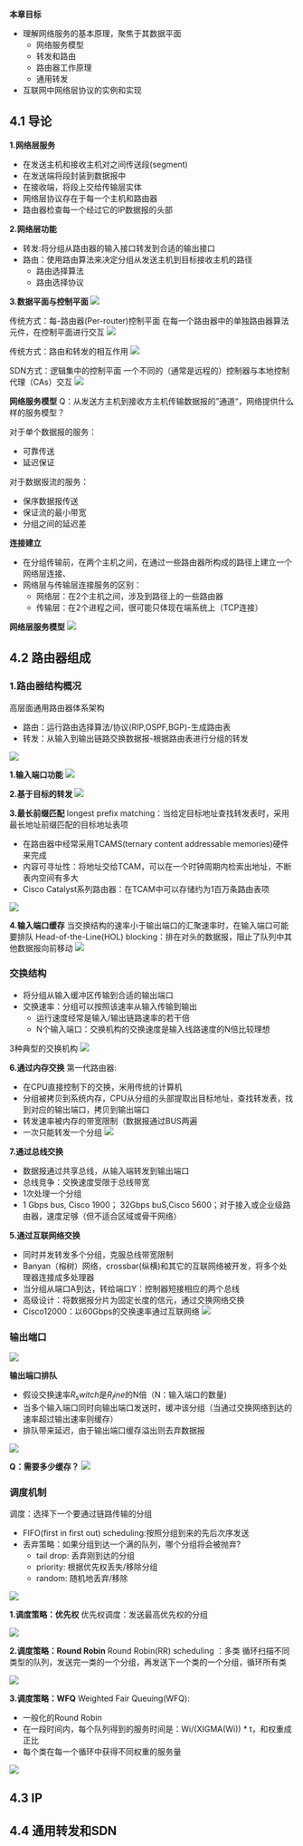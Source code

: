 **本章目标**
- 理解网络服务的基本原理，聚焦于其数据平面
	- 网络服务模型
	- 转发和路由
	- 路由器工作原理
	- 通用转发
- 互联网中网络层协议的实例和实现

## 4.1 导论
**1.网络层服务**
- 在发送主机和接收主机对之间传送段(segment)
- 在发送端将段封装到数据报中
- 在接收端，将段上交给传输层实体
- 网络层协议存在于每一个主机和路由器
- 路由器检查每一个经过它的IP数据报的头部

**2.网络层功能**
- 转发:将分组从路由器的输入接口转发到合适的输出接口
- 路由：使用路由算法来决定分组从发送主机到目标接收主机的路径
	- 路由选择算法
	- 路由选择协议

**3.数据平面与控制平面**
![](https://ypic.oss-cn-hangzhou.aliyuncs.com/202301091947237.png)

传统方式：每-路由器(Per-router)控制平面
在每一个路由器中的单独路由器算法元件，在控制平面进行交互
![](https://ypic.oss-cn-hangzhou.aliyuncs.com/202301091949664.png)

传统方式：路由和转发的相互作用
![](https://ypic.oss-cn-hangzhou.aliyuncs.com/202301091950328.png)

SDN方式：逻辑集中的控制平面
一个不同的（通常是远程的）控制器与本地控制代理（CAs）交互
![](https://ypic.oss-cn-hangzhou.aliyuncs.com/202301091951165.png)

**网络服务模型**
Q：从发送方主机到接收方主机传输数据报的”通道“，网络提供什么样的服务模型？

对于单个数据报的服务：
- 可靠传送
- 延迟保证

对于数据报流的服务：
- 保序数据报传送
- 保证流的最小带宽
- 分组之间的延迟差

**连接建立**
- 在分组传输前，在两个主机之间，在通过一些路由器所构成的路径上建立一个网络层连接、
- 网络层与传输层连接服务的区别：
	- 网络层：在2个主机之间，涉及到路径上的一些路由器
	- 传输层：在2个进程之间，很可能只体现在端系统上（TCP连接）

**网络层服务模型**
![](https://ypic.oss-cn-hangzhou.aliyuncs.com/202301092031582.png)

## 4.2 路由器组成
### 1.路由器结构概况
高层面通用路由器体系架构
- 路由：运行路由选择算法/协议(RIP,OSPF,BGP)-生成路由表
- 转发：从输入到输出链路交换数据报-根据路由表进行分组的转发

![](https://ypic.oss-cn-hangzhou.aliyuncs.com/202301092033920.png)

**1.输入端口功能**
![](https://ypic.oss-cn-hangzhou.aliyuncs.com/202301092034456.png)

**2.基于目标的转发**
![](https://ypic.oss-cn-hangzhou.aliyuncs.com/202301092035086.png)

**3.最长前缀匹配**
longest prefix matching：当给定目标地址查找转发表时，采用最长地址前缀匹配的目标地址表项
- 在路由器中经常采用TCAMS(ternary content addressable memories)硬件来完成
- 内容可寻址性：将地址交给TCAM，可以在一个时钟周期内检索出地址，不断表内空间有多大
- Cisco Catalyst系列路由器：在TCAM中可以存储约为1百万条路由表项 

![](https://ypic.oss-cn-hangzhou.aliyuncs.com/202301092036808.png)

**4.输入端口缓存**
当交换结构的速率小于输出端口的汇聚速率时，在输入端口可能要排队
Head-of-the-Line(HOL) blocking：排在对头的数据报，阻止了队列中其他数据报向前移动
![](https://ypic.oss-cn-hangzhou.aliyuncs.com/202301092040795.png)

### 交换结构
- 将分组从输入缓冲区传输到合适的输出端口
- 交换速率：分组可以按照该速率从输入传输到输出
	- 运行速度经常是输入/输出链路速率的若干倍
	- N个输入端口：交换机构的交换速度是输入线路速度的N倍比较理想

3种典型的交换机构
![](https://ypic.oss-cn-hangzhou.aliyuncs.com/202301092042835.png)

**6.通过内存交换**
第一代路由器:
- 在CPU直接控制下的交换，米用传统的计算机
- 分组被拷贝到系统内存，CPU从分组的头部提取出目标地址，查找转发表，找到对应的输出端口，拷贝到输出端口
- 转发速率被内存的带宽限制（数据报通过BUS两遍
- 一次只能转发一个分组
![](https://ypic.oss-cn-hangzhou.aliyuncs.com/202301092043782.png)

**7.通过总线交换**
- 数据报通过共享总线，从输入端转发到输出端口
- 总线竞争：交换速度受限于总线带宽
- 1次处理一个分组
- 1 Gbps bus, Cisco 1900； 32Gbps buS,Cisco 5600；对于接入或企业级路由器，速度足够（但不适合区域或骨干网络）

**5.通过互联网络交换**
- 同时并发转发多个分组，克服总线带宽限制
- Banyan（榕树）网络，crossbar(纵横)和其它的互联网络被开发，将多个处理器连接成多处理器
- 当分组从端口A到达，转给端口Y：控制器短接相应的两个总线
- 高级设计：将数据报分片为固定长度的信元，通过交换网络交换
- Cisco12000：以60Gbps的交换速率通过互联网络
![](https://ypic.oss-cn-hangzhou.aliyuncs.com/202301092045662.png)

### 输出端口
![](https://ypic.oss-cn-hangzhou.aliyuncs.com/202301092046850.png)

**输出端口排队**
- 假设交换速率$R_switch$是$R_line$的N倍（N：输入端口的数量)
- 当多个输入端口同时向输出端口发送时，缓冲该分组（当通过交换网络到达的速率超过输出速率则缓存）
- 排队带来延迟，由于输出端口缓存溢出则去弃数据报

![](https://ypic.oss-cn-hangzhou.aliyuncs.com/202301092047852.png)

**Q：需要多少缓存？**
![](https://ypic.oss-cn-hangzhou.aliyuncs.com/202301092049273.png)


### 调度机制
调度：选择下一个要通过链路传输的分组
- FIFO(first in first out) scheduling:按照分组到来的先后次序发送
- 丢弃策略：如果分组到达一个满的队列，哪个分组将会被抛弃?
	- tail drop: 丢弃刚到达的分组
	- priority: 根据优先权丢失/移除分组
	- random: 随机地丢弃/移除

![](https://ypic.oss-cn-hangzhou.aliyuncs.com/202301092052277.png)

**1.调度策略：优先权**
优先权调度：发送最高优先权的分组

![](https://ypic.oss-cn-hangzhou.aliyuncs.com/202301092053319.png)

**2.调度策略：Round Robin**
Round Robin(RR) scheduling ：多类
循环扫描不同类型的队列，发送完一类的一个分组，再发送下一个类的一个分组，循环所有类

![](https://ypic.oss-cn-hangzhou.aliyuncs.com/202301092055502.png)

**3.调度策略：WFQ**
Weighted Fair Queuing(WFQ):
- 一般化的Round Robin
- 在一段时间内，每个队列得到的服务时间是：Wi/(XIGMA(Wi)) * t，和权重成正比
- 每个类在每一个循环中获得不同权重的服务量

![](https://ypic.oss-cn-hangzhou.aliyuncs.com/202301092057092.png)





## 4.3 IP


## 4.4 通用转发和SDN



